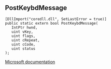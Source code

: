 ## PostKeybdMessage

```
[DllImport("coredll.dll", SetLastError = true)]
public static extern bool PostKeybdMessage(
   IntPtr hwnd,
   uint vKey,
   uint flags,
   uint cRepeat,
   uint cCode,
   uint status
);
```

[Microsoft documentation](TODO)
